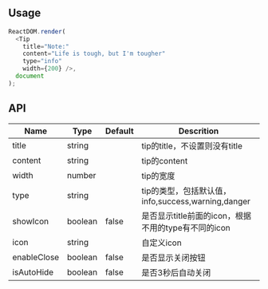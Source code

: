 ## Usage
```js
ReactDOM.render(
  <Tip
    title="Note:"
    content="Life is tough, but I'm tougher"
    type="info"
    width={200} />,
  document
);
```

## API
|Name         |Type     |Default     |Descrition                    |
|-------------|---------|------------|------------------------------|
|title        |string   |            |tip的title，不设置则没有title     |
|content      |string   |            |tip的content                  |
|width        |number   |            |tip的宽度                      |
|type         |string   |            |tip的类型，包括默认值，info,success,warning,danger  |
|showIcon     |boolean  |false       |是否显示title前面的icon，根据不用的type有不同的icon     |
|icon         |string   |            |自定义icon                     |
|enableClose  |boolean  |false       |是否显示关闭按钮                  |
|isAutoHide   |boolean  |false       |是否3秒后自动关闭                 |
